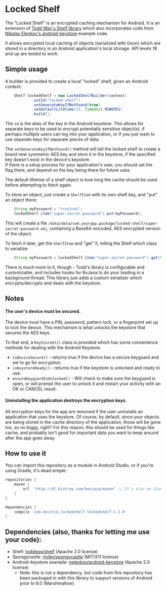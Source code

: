 # Locked Shelf

The "Locked Shelf" is an encrypted caching mechanism for Android.  It is an extension of 
[Todd Way's Shelf library](https://github.com/toddway/Shelf) which also incorporates code from 
[Nikolay Elenkov's android-keystore](https://github.com/nelenkov/android-keystore) example code.

It allows encrypted local caching of objects (serialized with Gson) which are stored in a directory 
in an Android application's local storage.  API levels 18 and up are tested to work.

## Simple usage
A builder is provided to create a local "locked" shelf, given an Android context:

```java
    Shelf lockedShelf = new LockedShelfBuilder(context)
            .setId("locked-shelf")
            .setGenerateKeyIfNotFound(true)
            .setDefaultLifetime(15, TimeUnit.MINUTES)
            .build();
```

The `id` is the alias of the key in the Android keystore.  This allows for separate keys to be used
to encrypt potentially sensitive object(s), if perhaps multiple users can log into your application, 
or if you just want to use separate keys for separate pieces of data.

The `setGenerateKeyIfNotFound()` method will tell the locked shelf to create a brand new symmetric 
AES key and store it in the keystore, if the specified key doesn't exist in the device's keystore.  
If there is a setup process for your application's user, you should set the flag there, and depend 
on the key being there for future uses.  

The default lifetime of a shelf object is how long the cache should be used before attempting to 
fetch again. 

To store an object, just create a `ShelfItem` with its own shelf key, and "put" an object there:

```java
    String myPassword = "trustno1";
    lockedShelf.item("super-secret-password").put(myPassword);
```

This will create a file `/data/data/com.yourapp.package/locked-shelf/super-secret-password.obj`, 
containing a Base64-encoded, AES encrypted version of the object.

To fetch it later, get the `ShelfItem` and "get" it, telling the Shelf which class to serialize:

```java
    String myPassword = lockedShelf.item("super-secret-password").get(String.class);
```

There is much more to it, though - Todd's library is configurable and customizable, and includes 
hooks for RxJava to do your loading in a background thread.  This library just adds a custom 
serializer which encrypts/decrypts and deals with the keystore.

## Notes

#### The user's device must be secured.  
The device must have a PIN, password, pattern lock, or a fingerprint set up to lock the device. 
This mechanism is what unlocks the keystore that secures the AES keys.

To that end, a `KeyStoreUtil` class is provided which has some convenience methods for dealing with 
the Android Keystore.

 * `isDeviceSecure()` - returns true if the device has a secure keyguard and we're go for 
encryption.
 * `isKeystoreReady()` - returns true if the keystore is unlocked and ready to use. 
 * `ensureKeyguardIsUnlocked()` - Will check to make sure the keyguard is open, or will prompt 
the user to unlock it and restart your activity with an OK or CANCEL result.

#### Uninstalling the application destroys the encryption keys.
All encryption keys for the app are removed if the user uninstalls an application that uses the 
keystore.  Of course, by default, since your objects are being stored in the cache directory of the 
application, those will be gone too, so no biggy, right?  For this reason, this should be used for 
things like cache, and probably isn't good for important data you want to keep around after the app 
goes away.

## How to use it

You can import this repository as a module in Android Studio, or if you're using Gradle, it's dead 
simple:

```groovy
repositories {
    maven {
        url  "http://dl.bintray.com/kevjava/maven" // It's also on JCenter, so you might not need this.
    }
}

dependencies {
    compile 'com.kevinja.lockedshelf:lockedshelf:1.1.0'
}
```

## Dependencies (also, thanks for letting me use your code):
  * Shelf: [toddway/shelf](https://github.com/toddway/Shelf) (Apache 2.0 license)
  * Spongycastle: [rtyley/spongycastle](https://rtyley.github.io/spongycastle/) (MIT/X11 license)
  * Android-keystore example: [nelenkov/android-keystore](https://github.com/nelenkov/android-keystore) (Apache 2.0 license)
      * Note: this is not a dependency, but code from this repository has been packaged in with this 
        library to support versions of Android prior to 6.0 (Marshmallow).